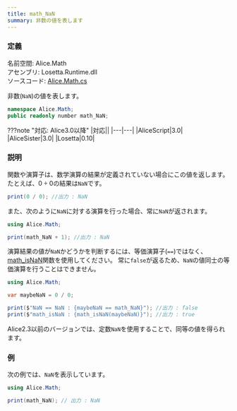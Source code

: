 ```yaml
---
title: math_NaN
summary: 非数の値を表します
---
```


### 定義
名前空間: Alice.Math<br/>
アセンブリ: Losetta.Runtime.dll<br/>
ソースコード: [Alice.Math.cs](https://github.com/WSOFT-Project/Losetta/blob/master/Losetta.Runtime/Alice.Math.cs)

非数(`NaN`)の値を表します。

```cs title="AliceScript"
namespace Alice.Math;
public readonly number math_NaN;
```

???note "対応: Alice3.0以降"
    |対応||
    |---|---|
    |AliceScript|3.0|
    |AliceSister|3.0|
    |Losetta|0.10|

### 説明
関数や演算子は、数学演算の結果が定義されていない場合にこの値を返します。
たとえば、${0 \div 0 }$の結果は`NaN`です。

```cs title="AliceScript"
print(0 / 0); //出力 : NaN
```

また、次のように`NaN`に対する演算を行った場合、常に`NaN`が返されます。

```cs title="AliceScript"
using Alice.Math;

print(math_NaN + 1); //出力 : NaN
```

演算結果の値が`NaN`かどうかを判断するには、等価演算子(`==`)ではなく、[math_isNaN](./math_isnan.md)関数を使用してください。
常に`false`が返るため、`NaN`の値同士の等価演算を行うことはできません。

```cs title="AliceScript"
using Alice.Math;

var maybeNaN = 0 / 0;

print($"NaN == NaN : {maybeNaN == math_NaN}"); //出力 : false
print($"math_isNaN : {math_isNaN(maybeNaN)}"); //出力 : true
```

Alice2.3以前のバージョンでは、定数`NaN`を使用することで、同等の値を得られます。

### 例
次の例では、`NaN`を表示しています。

```cs title="AliceScript"
using Alice.Math;

print(math_NaN); // 出力 : NaN
```